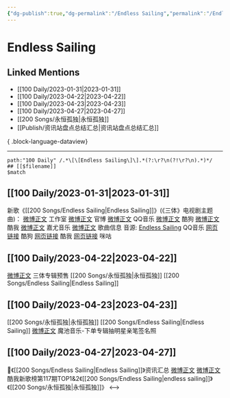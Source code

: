 ```yaml
---
{"dg-publish":true,"dg-permalink":"/Endless Sailing","permalink":"/Endless Sailing/","created":"2023-02-01T15:23:13.000+08:00","updated":"2023-08-24T17:49:15.511+08:00"}
---
```


# Endless Sailing

## Linked Mentions
- [[100 Daily/2023-01-31\|2023-01-31]]
- [[100 Daily/2023-04-22\|2023-04-22]]
- [[100 Daily/2023-04-23\|2023-04-23]]
- [[100 Daily/2023-04-27\|2023-04-27]]
- [[200 Songs/永恒孤独\|永恒孤独]]
- [[Publish/资讯站盘点总结汇总\|资讯站盘点总结汇总]]

{ .block-language-dataview}

---

```expander
path:"100 Daily" /.*\[\[Endless Sailing\]\].*(?:\r?\n(?!\r?\n).*)*/
## [[$filename]]
$match
```
## [[100 Daily/2023-01-31\|2023-01-31]]
新歌《[[200 Songs/Endless Sailing\|Endless Sailing]]》(《三体》电视剧主题曲)：
[微博正文](https://m.weibo.cn/7478855230/4863760818504328) 工作室
[微博正文](https://m.weibo.cn/7470196136/4863760810384118) 官博
[微博正文](https://m.weibo.cn/2169129705/4863760806709861) QQ音乐
[微博正文](https://m.weibo.cn/1665103091/4863761640595347) 酷狗
[微博正文](https://m.weibo.cn/1738434147/4863760818241989) 酷我
[微博正文](https://m.weibo.cn/7290756392/4863896730994024) 嘉尤音乐
[微博正文](https://m.weibo.cn/6466290670/4863766766816570) 歌曲信息
音源:
[Endless Sailing](https://weibo.cn/sinaurl?u=https%3A%2F%2Fi.y.qq.com%2Fv8%2Fplaysong.html%3Fsongid%3D392540369%26source%3Dyqq%26ADTAG%3Dhz_wb_sf%26channelId%3D10081987) QQ音乐
[网页链接](https://weibo.cn/sinaurl?u=https%3A%2F%2Ft4.kugou.com%2Fsong.html%3Fid%3D9Enub6cB7V3) 酷狗
[网页链接](https://weibo.cn/sinaurl?u=http%3A%2F%2Fm.kuwo.cn%2Fnewh5app%2Fplay_detail%2F259291106) 酷我
[网页链接](https://weibo.cn/sinaurl?u=https%3A%2F%2Fh5.nf.migu.cn%2Fapp%2Fv4%2Fp%2Fshare%2Fsong%2Findex.html%3Fid%3D600919000008872305) 咪咕
## [[100 Daily/2023-04-22\|2023-04-22]]
[微博正文](http://weibo.com/7829964942/MD8Qt9OYK) 三体专辑预售 [[200 Songs/永恒孤独\|永恒孤独]] [[200 Songs/Endless Sailing\|Endless Sailing]]
## [[100 Daily/2023-04-23\|2023-04-23]]
[[200 Songs/永恒孤独\|永恒孤独]] [[200 Songs/Endless Sailing\|Endless Sailing]]
[微博正文](http://weibo.com/7829964942/MDit85upq) 魔池音乐-下单专辑抽明星亲笔签名照
## [[100 Daily/2023-04-27\|2023-04-27]]
🌷《[[200 Songs/Endless Sailing\|Endless Sailing]]》资讯汇总 [微博正文](https://m.weibo.cn/6466290670/4895239552373675)
[微博正文](http://weibo.com/1738434147/MDWIopKKN) 酷我新歌榜第117期TOP1&2《[[200 Songs/Endless Sailing\|endless sailing]]》《[[200 Songs/永恒孤独\|永恒孤独]]》
<-->
